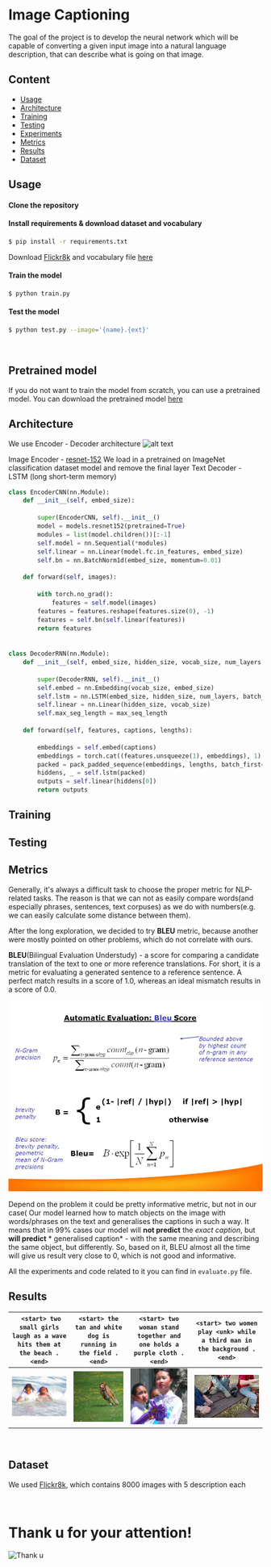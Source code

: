 # Image Captioning

The goal of the project is to develop the neural network which will be capable of converting a given input image into a natural language description, that can describe what is going on that image.

## Content

- [Usage](#usage)
- [Architecture](#architecture)
- [Training](#training)
- [Testing](#testing)
- [Experiments](#experiments)
- [Metrics](#metrics)
- [Results](#results)
- [Dataset](#dataset)


## Usage

#### Clone the repository

#### Install requirements & download dataset and vocabulary

```bash
$ pip install -r requirements.txt
```
Download [Flickr8k](http://academictorrents.com/details/9dea07ba660a722ae1008c4c8afdd303b6f6e53b) and
vocabulary file [here](https://www.dropbox.com/s/26adb7y9m98uisa/vocap.zip?dl=0)

#### Train the model

```bash
$ python train.py    
```

#### Test the model 

```bash
$ python test.py --image='{name}.{ext}'
```

<br>

## Pretrained model
If you do not want to train the model from scratch, you can use a pretrained model. You can download the pretrained model [here](https://www.dropbox.com/s/vtbskghx7vg4q3f/weights.zip?dl=0) 


## Architecture
We use Encoder - Decoder architecture
![alt text](https://raw.githubusercontent.com/yunjey/pytorch-tutorial/master/tutorials/03-advanced/image_captioning/png/model.png)

Image Encoder -  [resnet-152](https://arxiv.org/abs/1512.03385) We load in a pretrained on ImageNet classification dataset model and remove the final layer
Text Decoder - LSTM (long short-term memory)

```python
class EncoderCNN(nn.Module):
    def __init__(self, embed_size):

        super(EncoderCNN, self).__init__()
        model = models.resnet152(pretrained=True)
        modules = list(model.children())[:-1]
        self.model = nn.Sequential(*modules)
        self.linear = nn.Linear(model.fc.in_features, embed_size)
        self.bn = nn.BatchNorm1d(embed_size, momentum=0.01)

    def forward(self, images):

        with torch.no_grad():
            features = self.model(images)
        features = features.reshape(features.size(0), -1)
        features = self.bn(self.linear(features))
        return features


class DecoderRNN(nn.Module):
    def __init__(self, embed_size, hidden_size, vocab_size, num_layers, max_seq_length=20):

        super(DecoderRNN, self).__init__()
        self.embed = nn.Embedding(vocab_size, embed_size)
        self.lstm = nn.LSTM(embed_size, hidden_size, num_layers, batch_first=True)
        self.linear = nn.Linear(hidden_size, vocab_size)
        self.max_seg_length = max_seq_length

    def forward(self, features, captions, lengths):

        embeddings = self.embed(captions)
        embeddings = torch.cat((features.unsqueeze(1), embeddings), 1)
        packed = pack_padded_sequence(embeddings, lengths, batch_first=True)
        hiddens, _ = self.lstm(packed)
        outputs = self.linear(hiddens[0])
        return outputs

```
## Training

## Testing

## Metrics

Generally, it's always a difficult task to choose the proper metric for NLP-related tasks. The reason is that we can not as easily compare words(and especially phrases, sentences, text corpuses) as we do with numbers(e.g. we can easily calculate some distance between them).

After the long exploration, we decided to try **BLEU** metric, because another were mostly pointed on other problems, which do not correlate with ours.

**BLEU**(Bilingual Evaluation Understudy) - a score for comparing a candidate translation of the text to one or more reference translations. For short, it is a metric for evaluating a generated sentence to a reference sentence. A perfect match results in a score of 1.0, whereas an ideal mismatch results in a score of 0.0.

![img](images/BLEU.jpg)

Depend on the problem it could be pretty informative metric, but not in our case( Our model learned how to match objects on the image with words/phrases on the text and generalises the captions in such a way. It means that in 99% cases our model will **not predict** the *exact caption*, but **will predict**  * generalised caption* - with the same meaning and describing the same object, but differently. So, based on it, BLEU almost all the time will give us result very close to 0, which is not good and informative. 

All the experiments and code related to it you can find in `evaluate.py` file.

## Results

| ``` <start> two small girls laugh as a wave hits them at the beach . <end>``` | ```<start> the tan and white dog is running in the field . <end>``` | ```<start> two woman stand together and one holds a purple cloth . <end>``` | ```<start> two women play <unk> while a third man in the background . <end>``` |
| :----------------------------------------------------------: | :----------------------------------------------------------: | :----------------------------------------------------------: | :----------------------------------------------------------: |
|                   ![wave](images/wave.jpg)                   |                   ![a dog](images/dog.jpg)                   |                  ![girls](images/girls.jpg)                  |                   ![guys](images/hip.jpg)                    |


​    


## Dataset
We used [Flickr8k](http://academictorrents.com/details/9dea07ba660a722ae1008c4c8afdd303b6f6e53b), which contains 8000 images with 5 description each 

<br>

# Thank u for your attention!

![Thank u](https://media.giphy.com/media/jNdw5Qmy5MOpq/giphy.gif)
